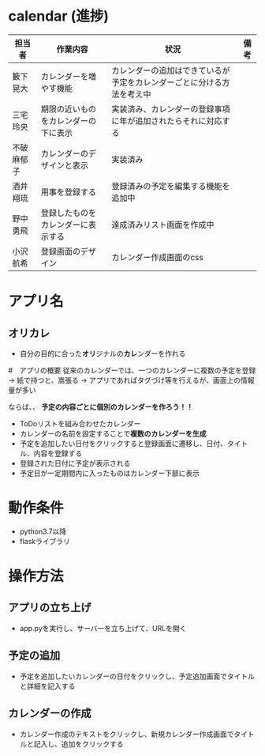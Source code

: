 # calendar (進捗)

| 担当者   | 作業内容      | 状況     | 備考 |
| -------------- | -------------- | ----------- | -------------------------------------- |
| 籔下晃大 |カレンダーを増やす機能 |カレンダーの追加はできているが予定をカレンダーごとに分ける方法を考え中 | |
| 三宅玲央 |期限の近いものをカレンダーの下に表示|実装済み、カレンダーの登録事項に年が追加されたらそれに対応する | |
| 不破麻郁子|カレンダーのデザインと表示|実装済み | |
| 酒井翔琉 |用事を登録する |登録済みの予定を編集する機能を追加中 | |
| 野中勇飛 |登録したものをカレンダーに表示する|達成済みリスト画面を作成中 | |
| 小沢航希 |登録画面のデザイン |カレンダー作成画面のcss | |

# アプリ名
## オリカレ
- 自分の目的に合った**オリ**ジナルの**カレ**ンダーを作れる

#　アプリの概要
従来のカレンダーでは、一つのカレンダーに複数の予定を登録
→ 紙で持つと、嵩張る
→ アプリであればタグづけ等を行えるが、画面上の情報量が多い

ならば、、
**予定の内容ごとに個別のカレンダーを作ろう！！**


- ToDoリストを組み合わせたカレンダー
- カレンダーの名前を設定することで**複数のカレンダーを生成**
- 予定を追加したい日付をクリックすると登録画面に遷移し、日付、タイトル、内容を登録する
- 登録された日付に予定が表示される
- 予定日が一定期間内に入ったものはカレンダー下部に表示

# 動作条件
- python3.7以降
- flaskライブラリ

# 操作方法
## アプリの立ち上げ
- app.pyを実行し、サーバーを立ち上げて、URLを開く
## 予定の追加
- 予定を追加したいカレンダーの日付をクリックし、予定追加画面でタイトルと詳細を記入する
## カレンダーの作成
- カレンダー作成のテキストをクリックし、新規カレンダー作成画面でタイトルと記入し、追加をクリックする